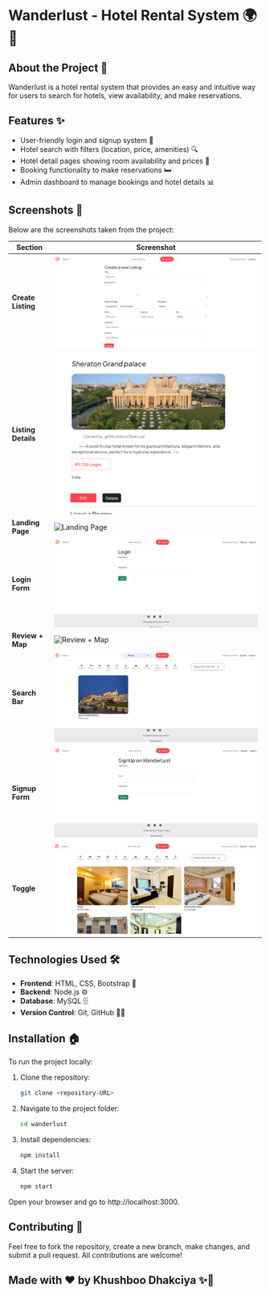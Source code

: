 # Wanderlust - Hotel Rental System 🌍🏨

## About the Project 📝
Wanderlust is a hotel rental system that provides an easy and intuitive way for users to search for hotels, view availability, and make reservations.

## Features ✨
- User-friendly login and signup system 🔑
- Hotel search with filters (location, price, amenities) 🔍
- Hotel detail pages showing room availability and prices 🏨
- Booking functionality to make reservations 🛏️
- Admin dashboard to manage bookings and hotel details 📊

## Screenshots 📸
Below are the screenshots taken from the project:

| Section               | Screenshot                        |
|-----------------------|-----------------------------------|
| **Create Listing**     | ![Create Listing](./Screenshots/create.png)    |
| **Listing Details**    | ![Listing Details](./Screenshots/details.png)  |
| **Landing Page**       | ![Landing Page](./Screenshots/landing-page.png) |
| **Login Form**         | ![Login Form](./Screenshots/login.png)      |
| **Review + Map**       | ![Review + Map](./Screenshots/review-map.png) |
| **Search Bar**         | ![Search Bar](./Screenshots/search.png)    |
| **Signup Form**        | ![Signup Form](./Screenshots/signup.png)    |
| **Toggle**             | ![Toggle](./Screenshots/toggle.png)    |

## Technologies Used 🛠️
- **Frontend**: HTML, CSS, Bootstrap 🎨
- **Backend**: Node.js ⚙️
- **Database**: MySQL 🗄️
- **Version Control**: Git, GitHub 🧑‍💻

## Installation 🏠
To run the project locally:

1. Clone the repository: 
   ```bash
   git clone <repository-URL>
   
2. Navigate to the project folder:
   ```bash
   cd wanderlust
   
3. Install dependencies:
   ```bash
   npm install

4. Start the server:
   ```bash
   npm start
   
Open your browser and go to http://localhost:3000.

## Contributing 🤝
Feel free to fork the repository, create a new branch, make changes, and submit a pull request. All contributions are welcome!

## Made with ❤️ by Khushboo Dhakciya ✨🚀
